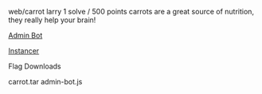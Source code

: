 web/carrot
larry
1 solve / 500 points
carrots are a great source of nutrition, they really help your brain!

[Admin Bot](https://admin-bot.mc.ax/carrot)

[Instancer](https://instancer.mc.ax/carrot)

Flag
Downloads

carrot.tar
admin-bot.js
